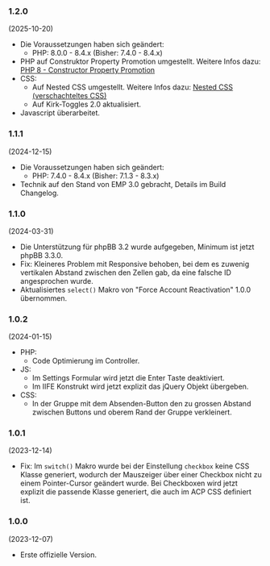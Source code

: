### 1.2.0
(2025-10-20)

* Die Voraussetzungen haben sich geändert:
  * PHP: 8.0.0 - 8.4.x (Bisher: 7.4.0 - 8.4.x)
* PHP auf Construktor Property Promotion umgestellt. Weitere Infos dazu: [PHP 8 - Constructor Property Promotion](https://www.phpbb.de/community/viewtopic.php?t=247783)
* CSS:
  * Auf Nested CSS umgestellt. Weitere Infos dazu: [Nested CSS (verschachteltes CSS)](https://www.phpbb.de/community/viewtopic.php?t=247620)
  * Auf Kirk-Toggles 2.0 aktualisiert.
* Javascript überarbeitet.

### 1.1.1
(2024-12-15)

* Die Voraussetzungen haben sich geändert:
  * PHP: 7.4.0 - 8.4.x (Bisher: 7.1.3 - 8.3.x)
* Technik auf den Stand von EMP 3.0 gebracht, Details im Build Changelog.

### 1.1.0
(2024-03-31)

* Die Unterstützung für phpBB 3.2 wurde aufgegeben, Minimum ist jetzt phpBB 3.3.0.
* Fix: Kleineres Problem mit Responsive behoben, bei dem es zuwenig vertikalen Abstand zwischen den Zellen gab, da eine falsche ID angesprochen wurde.
* Aktualisiertes `select()` Makro von "Force Account Reactivation" 1.0.0 übernommen.

### 1.0.2
(2024-01-15)

* PHP:
  * Code Optimierung im Controller.
* JS:
  * Im Settings Formular wird jetzt die Enter Taste deaktiviert.
  * Im IIFE Konstrukt wird jetzt explizit das jQuery Objekt übergeben.
* CSS:
  * In der Gruppe mit dem Absenden-Button den zu grossen Abstand zwischen Buttons und oberem Rand der Gruppe verkleinert.

### 1.0.1
(2023-12-14)

* Fix: Im `switch()` Makro wurde bei der Einstellung `checkbox` keine CSS Klasse generiert, wodurch der Mauszeiger über einer Checkbox nicht zu einem Pointer-Cursor geändert wurde. Bei Checkboxen wird jetzt explizit die passende Klasse generiert, die auch im ACP CSS definiert ist.

### 1.0.0
(2023-12-07)

* Erste offizielle Version.
